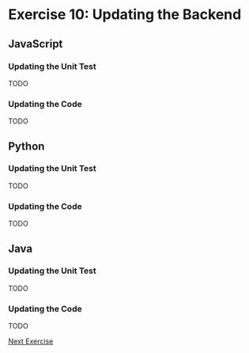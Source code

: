 # Exercise 10: Updating the Backend

## JavaScript

### Updating the Unit Test

TODO

### Updating the Code

TODO

## Python

### Updating the Unit Test

TODO

### Updating the Code

TODO

## Java

### Updating the Unit Test

TODO

### Updating the Code

TODO

[Next Exercise](./exercise11.md)
